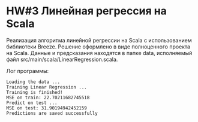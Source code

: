 # HW#3 Линейная регрессия на Scala
Реализация алгоритма линейной регрессии на Scala с использованием библиотеки Breeze.
Решение оформлено в виде полноценного проекта на Scala.
Данные и предсказания находятся в папке data, исполняемый файл src/main/scala/LinearRegression.scala.

Лог программы:
~~~
Loading the data ...
Training Linear Regression ...
Training is finished!
MSE on train: 22.70211682745518
Predict on test ...
MSE on test: 31.90194942452159
Predictions are saved successfully
~~~